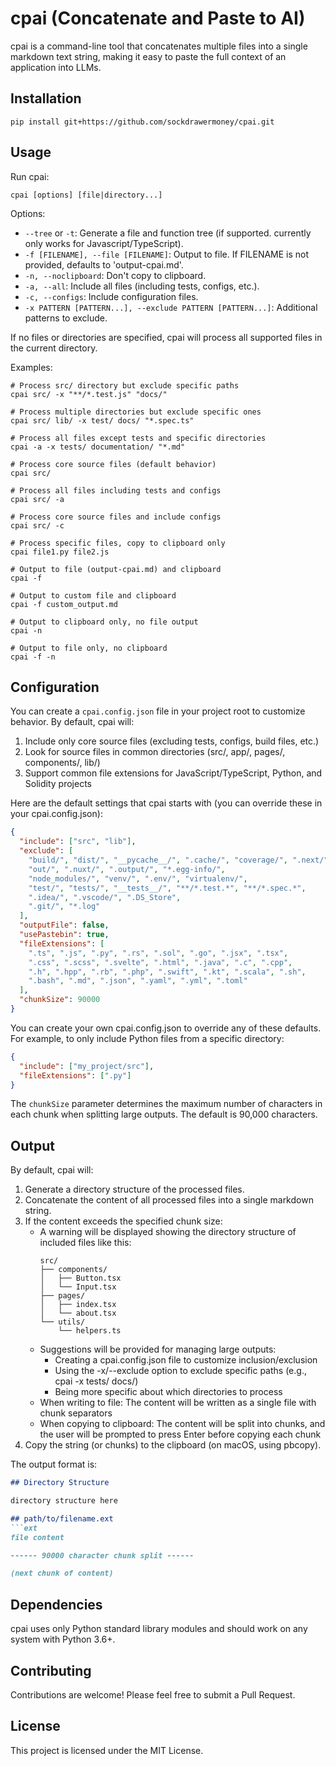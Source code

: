 # cpai (Concatenate and Paste to AI)

cpai is a command-line tool that concatenates multiple files into a single markdown text string, making it easy to paste the full context of an application into LLMs.

## Installation

   ```
   pip install git+https://github.com/sockdrawermoney/cpai.git
   ```

## Usage

Run cpai:

```
cpai [options] [file|directory...]
```

Options:
- `--tree` or `-t`: Generate a file and function tree (if supported. currently only works for Javascript/TypeScript).
- `-f [FILENAME], --file [FILENAME]`: Output to file. If FILENAME is not provided, defaults to 'output-cpai.md'.
- `-n, --noclipboard`: Don't copy to clipboard.
- `-a, --all`: Include all files (including tests, configs, etc.).
- `-c, --configs`: Include configuration files.
- `-x PATTERN [PATTERN...], --exclude PATTERN [PATTERN...]`: Additional patterns to exclude.

If no files or directories are specified, cpai will process all supported files in the current directory.

Examples:
```
# Process src/ directory but exclude specific paths
cpai src/ -x "**/*.test.js" "docs/"

# Process multiple directories but exclude specific ones
cpai src/ lib/ -x test/ docs/ "*.spec.ts"

# Process all files except tests and specific directories
cpai -a -x tests/ documentation/ "*.md"

# Process core source files (default behavior)
cpai src/

# Process all files including tests and configs
cpai src/ -a

# Process core source files and include configs
cpai src/ -c

# Process specific files, copy to clipboard only
cpai file1.py file2.js

# Output to file (output-cpai.md) and clipboard
cpai -f

# Output to custom file and clipboard
cpai -f custom_output.md

# Output to clipboard only, no file output
cpai -n

# Output to file only, no clipboard
cpai -f -n
```

## Configuration

You can create a `cpai.config.json` file in your project root to customize behavior. By default, cpai will:
1. Include only core source files (excluding tests, configs, build files, etc.)
2. Look for source files in common directories (src/, app/, pages/, components/, lib/)
3. Support common file extensions for JavaScript/TypeScript, Python, and Solidity projects

Here are the default settings that cpai starts with (you can override these in your cpai.config.json):

```json
{
  "include": ["src", "lib"],
  "exclude": [
    "build/", "dist/", "__pycache__/", ".cache/", "coverage/", ".next/",
    "out/", ".nuxt/", ".output/", "*.egg-info/",
    "node_modules/", "venv/", ".env/", "virtualenv/",
    "test/", "tests/", "__tests__/", "**/*.test.*", "**/*.spec.*",
    ".idea/", ".vscode/", ".DS_Store",
    ".git/", "*.log"
  ],
  "outputFile": false,
  "usePastebin": true,
  "fileExtensions": [
    ".ts", ".js", ".py", ".rs", ".sol", ".go", ".jsx", ".tsx",
    ".css", ".scss", ".svelte", ".html", ".java", ".c", ".cpp",
    ".h", ".hpp", ".rb", ".php", ".swift", ".kt", ".scala", ".sh",
    ".bash", ".md", ".json", ".yaml", ".yml", ".toml"
  ],
  "chunkSize": 90000
}
```

You can create your own cpai.config.json to override any of these defaults. For example, to only include Python files from a specific directory:

```json
{
  "include": ["my_project/src"],
  "fileExtensions": [".py"]
}
```

The `chunkSize` parameter determines the maximum number of characters in each chunk when splitting large outputs. The default is 90,000 characters.

## Output

By default, cpai will:
1. Generate a directory structure of the processed files.
2. Concatenate the content of all processed files into a single markdown string.
3. If the content exceeds the specified chunk size:
   - A warning will be displayed showing the directory structure of included files like this:
     ```
     src/
     ├── components/
     │   ├── Button.tsx
     │   └── Input.tsx
     ├── pages/
     │   ├── index.tsx
     │   └── about.tsx
     └── utils/
         └── helpers.ts
     ```
   - Suggestions will be provided for managing large outputs:
     - Creating a cpai.config.json file to customize inclusion/exclusion
     - Using the -x/--exclude option to exclude specific paths (e.g., cpai -x tests/ docs/)
     - Being more specific about which directories to process
   - When writing to file: The content will be written as a single file with chunk separators
   - When copying to clipboard: The content will be split into chunks, and the user will be prompted to press Enter before copying each chunk
4. Copy the string (or chunks) to the clipboard (on macOS, using pbcopy).

The output format is:

```markdown
## Directory Structure

directory structure here

## path/to/filename.ext
```ext
file content

------ 90000 character chunk split ------

(next chunk of content)
```

## Dependencies

cpai uses only Python standard library modules and should work on any system with Python 3.6+.

## Contributing

Contributions are welcome! Please feel free to submit a Pull Request.

## License

This project is licensed under the MIT License.
